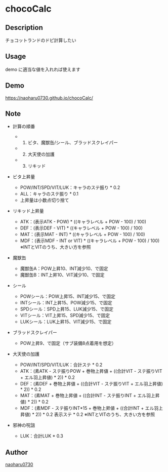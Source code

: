 chocoCalc
===

## Description  
チョコットランドのドピ計算したい

## Usage
demo に適当な値を入れれば使えます
## Demo
https://naoharu0730.github.io/chocoCalc/

## Note

- 計算の順番
  - 1. ビタ、魔獣缶/シール、ブラッドスクレイパー
  - 2. 大天使の加護
  - 3. リキッド

- ビタ上昇量
  - POW/INT/SPD/VIT/LUK：キャラのステ振り * 0.2
  - ALL：キャラのステ振り * 0.1
  - 上昇量は小数点切り捨て
- リキッド上昇量
  - ATK：(表示ATK - POW) * ((キャラレベル + POW - 100) / 100)
  - DEF：(表示DEF - VIT) * ((キャラレベル + POW - 100) / 100)
  - MAT：(表示MAT - INT) * ((キャラレベル + POW - 100) / 100)
  - MDF：(表示MDF - INT or VIT) * ((キャラレベル + POW - 100) / 100) ※INTとVITのうち、大きい方を参照

- 魔獣缶
  - 魔獣缶A：POW上昇10、INT減少10、で固定
  - 魔獣缶B：INT上昇10、VIT減少10、で固定

- シール
  - POWシール：POW上昇15、INT減少15、で固定
  - INTシール：INT上昇15、POW減少15、で固定
  - SPDシール：SPD上昇15、LUK減少15、で固定
  - VITシール：VIT上昇15、SPD減少15、で固定
  - LUKシール：LUK上昇15、VIT減少15、で固定

- ブラッドスクレイパー
  - POW上昇9、で固定（サブ装備8点着用を想定）

- 大天使の加護
  - POW/INT/SPD/VIT/LUK：合計ステ * 0.2
  - ATK：(素ATK - ステ振りPOW + 巻物上昇値 + ((合計VIT - ステ振りVIT + エル羽上昇値) * 2)) * 0.2
  - DEF：(素DEF + 巻物上昇値 + ((合計VIT - ステ振りVIT + エル羽上昇値) * 2)) * 0.2
  - MAT：(素MAT + 巻物上昇値 + ((合計INT - ステ振りINT + エル羽上昇値) * 2)) * 0.2
  - MDF：(素MDF - ステ振りINT*15 + 巻物上昇値 + ((合計INT + エル羽上昇値) * 2)) * 0.2
  表示ステ * 0.2 ※INTとVITのうち、大きい方を参照
- 邪神の呪詛
  - LUK：合計LUK * 0.3

## Author
[naoharu0730](https://github.com/naoharu0730)